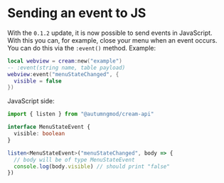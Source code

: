 # Sending an event to JS
With the ``0.1.2`` update, it is now possible to send events in JavaScript.\
With this you can, for example, close your menu when an event occurs.\
You can do this via the ``:event()`` method. Example:
```lua
local webview = cream:new("example")
-- :event(string name, table payload)
webview:event("menuStateChanged", {
  visible = false
})
```
JavaScript side:
```ts
import { listen } from "@autumngmod/cream-api"

interface MenuStateEvent {
  visible: boolean
}

listen<MenuStateEvent>("menuStateChanged", body => {
  // body will be of type MenuStateEvent
  console.log(body.visible) // should print "false"
})
```